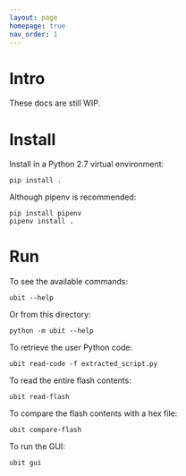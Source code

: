 ```yaml
---
layout: page
homepage: true
nav_order: 1
---
```


# Intro

These docs are still WIP.

# Install

Install in a Python 2.7 virtual environment:

```
pip install .
```

Although pipenv is recommended:

```
pip install pipenv
pipenv install .
```

# Run

To see the available commands:

```
ubit --help
```

Or from this directory:

```
python -m ubit --help
```

To retrieve the user Python code:

```
ubit read-code -f extracted_script.py
```

To read the entire flash contents:

```
ubit read-flash
```

To compare the flash contents with a hex file:

```
ubit compare-flash
```

To run the GUI:

```
ubit gui
```
